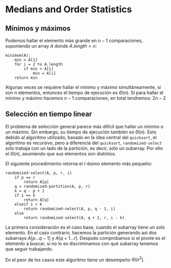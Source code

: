 # Medians and Order Statistics

## Mínimos y máximos
Podemos hallar el elemento más grande en $n-1$ comparaciones, suponiendo un array $A$ donde $A.length = n$:

```
minimum(A):
    min = A[1]
    for i = 2 to A.length
        if min > A[i]
            min = A[i]
    return min
```

Algunas veces se requiere hallar el mínimo y máximo simultáneamente, si son $n$ elementos, entonces el tiempo de ejecución es $\Theta(n)$. Si para hallar el mínimo y máximo hacemos $n-1$ comparaciones, en total tendremos: $2n - 2$

## Selección en tiempo linear
El problema de selección general parece más difícil que hallar un mínimo o un máximo. Sin embargo, su tiempo de ejecución también es $\Theta(n)$. Esto debido al algoritmo utilizado, basado en la idea central del `quicksort`, el algoritmo es recursivo, pero a diferencia del `quicksort`, `randomized-select` solo trabaja con un lado de la partición, es decir, sólo un subarray. Por ello el $\Theta(n)$, asumiendo que sus elementos son distintos.

El siguiente procedimiento retorna el $i$-ésimo elemento más pequeño:

```
randomized-select(A, p, r, i)
    if p == r
        return A[p]
    q = randomized-partition(A, p, r)
    k = q - p + 1
    if i == k
        return A[q]
    elseif i < k
        return randomized-select(A, p, q - 1, i)
    else
        return randomized-select(A, q + 1, r, i - k)
```

La primera consideración es el caso base, cuando el subarray tiene un solo elemento. En el caso contrario, hacemos la partición generando así dos subarrays $A[p...q-1]$ y $A[q+1...r]$. Después comprobamos si el pivote es el elemento a buscar, si no lo es discriminamos con qué subarray tenemos que seguir trabajando. 

En el peor de los casos este algoritmo tiene un desempeño $\Theta(n^2)$.
